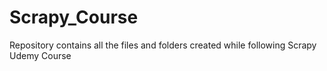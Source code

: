 # Scrapy_Course
Repository contains all the files and folders created while following Scrapy Udemy Course
